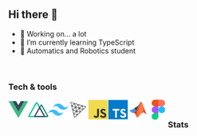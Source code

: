## Hi there 👋

- 🔭 Working on... a lot
- 🌱 I’m currently learning TypeScript
- 🤖 Automatics and Robotics student

<br>

### Tech & tools

<img align="left" alt="vue" height="40px" src="https://raw.githubusercontent.com/devicons/devicon/master/icons/vuejs/vuejs-original.svg" />

<img align="left" alt="nuxt" height="40px" src="https://raw.githubusercontent.com/devicons/devicon/master/icons/nuxtjs/nuxtjs-original.svg" />

<img align="left" alt="tailwind" height="40px" src="https://raw.githubusercontent.com/devicons/devicon/master/icons/tailwindcss/tailwindcss-plain.svg" />

<img align="left" alt="threejs" height="40px" src="https://raw.githubusercontent.com/devicons/devicon/master/icons/threejs/threejs-original.svg" />

<img align="left" alt="js" height="40px" src="https://raw.githubusercontent.com/devicons/devicon/master/icons/javascript/javascript-original.svg" />
<img align="left" alt="ts" height="40px" src="https://raw.githubusercontent.com/devicons/devicon/master/icons/typescript/typescript-original.svg" />
<img align="left" alt="matlab" height="40px" src="https://raw.githubusercontent.com/devicons/devicon/master/icons/matlab/matlab-original.svg" />

<img align="left" alt="figma" height="40px" src="https://raw.githubusercontent.com/devicons/devicon/master/icons/figma/figma-original.svg" />

<br>



### Stats
